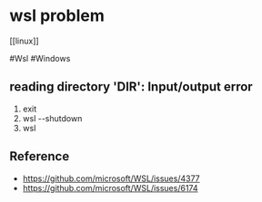 # wsl problem
[[linux]]

#Wsl #Windows

## reading directory 'DIR': Input/output error
1. exit
2. wsl --shutdown
3. wsl

## Reference
- https://github.com/microsoft/WSL/issues/4377
- https://github.com/microsoft/WSL/issues/6174
